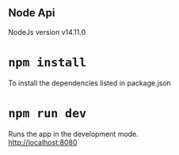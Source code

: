 
## Node Api

NodeJs version v14.11.0 <br/>


# `npm install`

To install the dependencies listed in package.json

# `npm run dev`

Runs the app in the development mode.<br />
[http://localhost:8080](http://localhost:8080)
